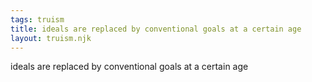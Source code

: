 ```yaml
---
tags: truism
title: ideals are replaced by conventional goals at a certain age
layout: truism.njk
---
```


ideals are replaced by conventional goals at a certain age